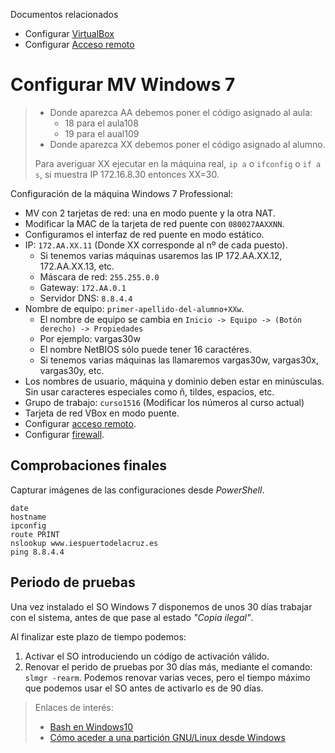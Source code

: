 

Documentos relacionados
* Configurar [VirtualBox](../virtualbox/general.md)
* Configurar [Acceso remoto](../acceso-remoto/windows7.md)

# Configurar MV Windows 7

> * Donde aparezca AA debemos poner el código asignado al aula:
>     * 18 para el aula108
>     * 19 para el aual109
> * Donde aparezca XX debemos poner el código asignado al alumno.
>
> Para averiguar XX ejecutar en la máquina real, `ip a` o `ifconfig` o `if a s`, si muestra IP 172.16.8.30 entonces XX=30.

Configuración de la máquina Windows 7 Professional:
* MV con 2 tarjetas de red: una en modo puente y la otra NAT.
* Modificar la MAC de la tarjeta de red puente con `080027AAXXNN`.
* Configuramos el interfaz de red puente en modo estático.
* IP: `172.AA.XX.11` (Donde XX corresponde al nº de cada puesto).
    * Si tenemos varias máquinas usaremos las IP 172.AA.XX.12, 172.AA.XX.13, etc.
    * Máscara de red: `255.255.0.0`
    * Gateway: `172.AA.0.1`
    * Servidor DNS: `8.8.4.4`
* Nombre de equipo: `primer-apellido-del-alumno+XXw`.
    * El nombre de equipo se cambia en `Inicio -> Equipo -> (Botón derecho) -> Propiedades`
    * Por ejemplo: vargas30w
    * El nombre NetBIOS sólo puede tener 16 caractéres.
    * Si tenemos varias máquinas las llamaremos vargas30w, vargas30x, vargas30y, etc.
* Los nombres de usuario, máquina y dominio deben estar en minúsculas.
Sin usar caracteres especiales como ñ, tildes, espacios, etc.
* Grupo de trabajo: `curso1516` (Modificar los números al curso actual)
* Tarjeta de red VBox en modo puente.
* Configurar [acceso remoto](../acceso-remoto/windows7.md).
* Configurar [firewall](../firewall.md).

## Comprobaciones finales

Capturar imágenes de las configuraciones desde *PowerShell*.
```
date
hostname
ipconfig
route PRINT
nslookup www.iespuertodelacruz.es
ping 8.8.4.4
```

## Periodo de pruebas

Una vez instalado el SO Windows 7 disponemos de unos 30 días trabajar con el sistema,
antes de que pase al estado *"Copia ilegal"*.

Al finalizar este plazo de tiempo podemos:

1. Activar el SO introduciendo un código de activación válido.
2. Renovar el perido de pruebas por 30 días más, mediante el comando: `slmgr -rearm`.
Podemos renovar varias veces, pero el tiempo máximo que podemos usar el SO antes de activarlo
es de 90 días.

> Enlaces de interés:
>
> * [Bash en Windows10](http://www.xataka.com/aplicaciones/asi-es-usar-la-consola-bash-de-ubuntu-en-windows-10)
> * [Cómo aceder a una partición GNU/Linux desde Windows](https://es.opensuse.org/SDB:Acceder_a_la_particion_de_GNU/Linux_desde_Windows)
